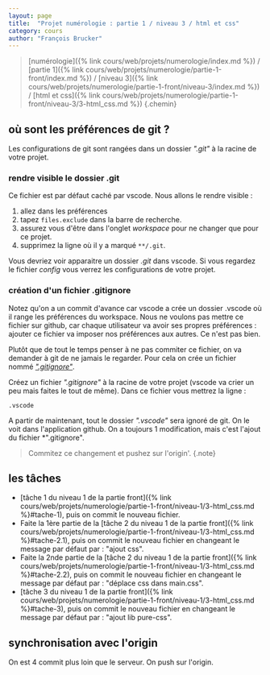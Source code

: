 ```yaml
---
layout: page
title:  "Projet numérologie : partie 1 / niveau 3 / html et css"
category: cours
author: "François Brucker"
---
```


> [numérologie]({% link cours/web/projets/numerologie/index.md %}) / [partie 1]({% link cours/web/projets/numerologie/partie-1-front/index.md %}) / [niveau 3]({% link cours/web/projets/numerologie/partie-1-front/niveau-3/index.md %}) / [html et css]({% link cours/web/projets/numerologie/partie-1-front/niveau-3/3-html_css.md %})
{.chemin}

## où sont les préférences de git ?

Les configurations de git sont rangées dans un dossier *".git"* à la racine de votre projet.

### rendre visible le dossier .git

Ce fichier est par défaut caché par vscode. Nous allons le rendre visible : 

1. allez dans les préférences
2. tapez `files.exclude` dans la barre de recherche.
3. assurez vous d'être dans l'onglet *workspace* pour ne changer que pour ce projet.
4. supprimez la ligne où il y a marqué `**/.git`.

Vous devriez voir apparaitre un dossier *.git* dans vscode. Si vous regardez le fichier *config* vous verrez les configurations de votre projet.

### création d'un fichier .gitignore

Notez qu'on a un commit d'avance car vscode a crée un dossier .vscode où il range les préférences du workspace. Nous ne voulons pas mettre ce fichier sur github, car chaque utilisateur va avoir ses propres préférences : ajouter ce fichier va imposer nos préférences aux autres. Ce n'est pas bien.

Plutôt que de tout le temps penser à ne pas commiter ce fichier, on va demander à git de ne jamais le regarder. Pour cela on crée un fichier nommé [*".gitignore"*](https://docs.github.com/en/get-started/getting-started-with-git/ignoring-files).

Créez un fichier *".gitignore"* à la racine de votre projet (vscode va crier un peu mais faites le tout de même). Dans ce fichier vous mettrez la ligne :

```text
.vscode
```

A partir de maintenant, tout le dossier *".vscode"* sera ignoré de git. On le voit dans l'application github. On a toujours 1 modification, mais c'est l'ajout du fichier *".gitignore".

> Commitez ce changement et pushez sur l'origin'.
{.note}

## les tâches

* [tâche 1 du niveau 1 de la partie front]({% link cours/web/projets/numerologie/partie-1-front/niveau-1/3-html_css.md %}#tache-1), puis on commit le nouveau fichier.
* Faite la 1ère partie de la [tâche 2 du niveau 1 de la partie front]({% link cours/web/projets/numerologie/partie-1-front/niveau-1/3-html_css.md %}#tache-2.1), puis on commit le nouveau fichier en changeant le message par défaut par : "ajout css".
* Faite la 2nde partie de la [tâche 2 du niveau 1 de la partie front]({% link cours/web/projets/numerologie/partie-1-front/niveau-1/3-html_css.md %}#tache-2.2), puis on commit le nouveau fichier en changeant le message par défaut par : "déplace css dans main.css".
* [tâche 3 du niveau 1 de la partie front]({% link cours/web/projets/numerologie/partie-1-front/niveau-1/3-html_css.md %}#tache-3), puis on commit le nouveau fichier en changeant le message par défaut par : "ajout lib pure-css".

## synchronisation avec l'origin

On est 4 commit plus loin que le serveur. On push sur l'origin.
